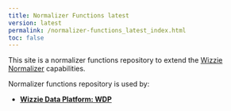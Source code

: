 ```yaml
---
title: Normalizer Functions latest
version: latest
permalink: /normalizer-functions_latest_index.html
toc: false
---
```


This site is a normalizer functions repository to extend the [Wizzie Normalizer](https://wizzie-io.github.io/normalizer/) capabilities.

Normalizer functions repository is used by:

* **[Wizzie Data Platform: WDP](https://wizzie.io/what-is-wizzie/#platform)**
